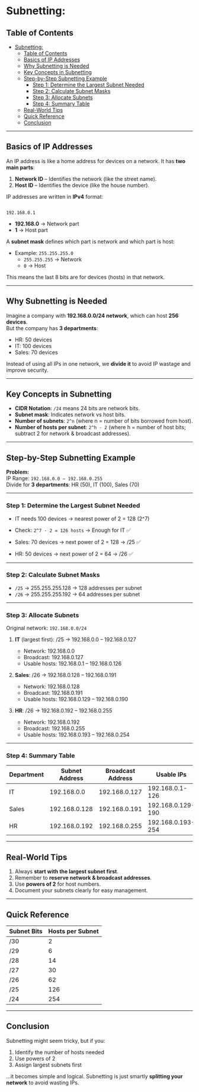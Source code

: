 # Subnetting:

## Table of Contents
- [Subnetting:](#subnetting)
  - [Table of Contents](#table-of-contents)
  - [Basics of IP Addresses](#basics-of-ip-addresses)
  - [Why Subnetting is Needed](#why-subnetting-is-needed)
  - [Key Concepts in Subnetting](#key-concepts-in-subnetting)
  - [Step-by-Step Subnetting Example](#step-by-step-subnetting-example)
    - [Step 1: Determine the Largest Subnet Needed](#step-1-determine-the-largest-subnet-needed)
    - [Step 2: Calculate Subnet Masks](#step-2-calculate-subnet-masks)
    - [Step 3: Allocate Subnets](#step-3-allocate-subnets)
    - [Step 4: Summary Table](#step-4-summary-table)
  - [Real-World Tips](#real-world-tips)
  - [Quick Reference](#quick-reference)
  - [Conclusion](#conclusion)

---

## Basics of IP Addresses

An IP address is like a home address for devices on a network. It has **two main parts**:

1. **Network ID** – Identifies the network (like the street name).  
2. **Host ID** – Identifies the device (like the house number).  

IP addresses are written in **IPv4** format:

```

192.168.0.1

```

- **192.168.0** → Network part  
- **1** → Host part  

A **subnet mask** defines which part is network and which part is host:

- Example: `255.255.255.0`  
  - `255.255.255` → Network  
  - `0` → Host  

This means the last 8 bits are for devices (hosts) in that network.

---

## Why Subnetting is Needed

Imagine a company with **192.168.0.0/24 network**, which can host **256 devices**.  
But the company has **3 departments**:

- HR: 50 devices  
- IT: 100 devices  
- Sales: 70 devices  

Instead of using all IPs in one network, we **divide it** to avoid IP wastage and improve security.

---

## Key Concepts in Subnetting

- **CIDR Notation**: `/24` means 24 bits are network bits.  
- **Subnet mask**: Indicates network vs host bits.  
- **Number of subnets**: `2^n` (where n = number of bits borrowed from host).  
- **Number of hosts per subnet**: `2^h - 2` (where h = number of host bits; subtract 2 for network & broadcast addresses).  

---

## Step-by-Step Subnetting Example

**Problem:**  
IP Range: `192.168.0.0 – 192.168.0.255`  
Divide for **3 departments**: HR (50), IT (100), Sales (70)

---

### Step 1: Determine the Largest Subnet Needed

- IT needs 100 devices → nearest power of 2 = 128 (2^7)  
- Check: `2^7 - 2 = 126 hosts` → Enough for IT ✅

- Sales: 70 devices → next power of 2 = 128 → /25 ✅  
- HR: 50 devices → next power of 2 = 64 → /26 ✅

---

### Step 2: Calculate Subnet Masks

- `/25` → 255.255.255.128 → 128 addresses per subnet  
- `/26` → 255.255.255.192 → 64 addresses per subnet  

---

### Step 3: Allocate Subnets

Original network: `192.168.0.0/24`  

1. **IT** (largest first): /25 → 192.168.0.0 – 192.168.0.127  
   - Network: 192.168.0.0  
   - Broadcast: 192.168.0.127  
   - Usable hosts: 192.168.0.1 – 192.168.0.126  

2. **Sales**: /26 → 192.168.0.128 – 192.168.0.191  
   - Network: 192.168.0.128  
   - Broadcast: 192.168.0.191  
   - Usable hosts: 192.168.0.129 – 192.168.0.190  

3. **HR**: /26 → 192.168.0.192 – 192.168.0.255  
   - Network: 192.168.0.192  
   - Broadcast: 192.168.0.255  
   - Usable hosts: 192.168.0.193 – 192.168.0.254  

---

### Step 4: Summary Table

| Department | Subnet Address     | Broadcast Address  | Usable IPs           | Subnet Mask      |
|------------|------------------|-----------------|--------------------|----------------|
| IT         | 192.168.0.0       | 192.168.0.127   | 192.168.0.1-126    | 255.255.255.128 (/25) |
| Sales      | 192.168.0.128     | 192.168.0.191   | 192.168.0.129-190  | 255.255.255.192 (/26) |
| HR         | 192.168.0.192     | 192.168.0.255   | 192.168.0.193-254  | 255.255.255.192 (/26) |

---

## Real-World Tips

1. Always **start with the largest subnet first**.  
2. Remember to **reserve network & broadcast addresses**.  
3. Use **powers of 2** for host numbers.  
4. Document your subnets clearly for easy management.  

---

## Quick Reference

| Subnet Bits | Hosts per Subnet |
|------------|----------------|
| /30        | 2              |
| /29        | 6              |
| /28        | 14             |
| /27        | 30             |
| /26        | 62             |
| /25        | 126            |
| /24        | 254            |

---

## Conclusion

Subnetting might seem tricky, but if you:

1. Identify the number of hosts needed  
2. Use powers of 2  
3. Assign largest subnets first  

…it becomes simple and logical. Subnetting is just smartly **splitting your network** to avoid wasting IPs.
